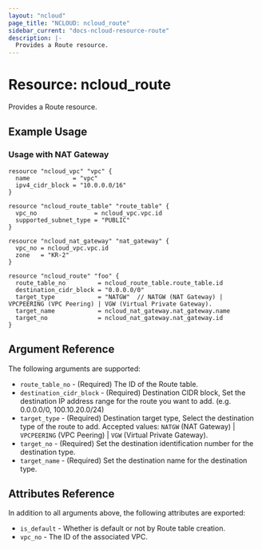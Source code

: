 ```yaml
---
layout: "ncloud"
page_title: "NCLOUD: ncloud_route"
sidebar_current: "docs-ncloud-resource-route"
description: |-
  Provides a Route resource.
---
```


# Resource: ncloud_route

Provides a Route resource.

## Example Usage

### Usage with NAT Gateway

```hcl
resource "ncloud_vpc" "vpc" {
  name            = "vpc"
  ipv4_cidr_block = "10.0.0.0/16"
}

resource "ncloud_route_table" "route_table" {
  vpc_no                = ncloud_vpc.vpc.id  
  supported_subnet_type = "PUBLIC"
}

resource "ncloud_nat_gateway" "nat_gateway" {
  vpc_no = ncloud_vpc.vpc.id
  zone   = "KR-2"
}

resource "ncloud_route" "foo" {
  route_table_no         = ncloud_route_table.route_table.id
  destination_cidr_block = "0.0.0.0/0"
  target_type            = "NATGW"  // NATGW (NAT Gateway) | VPCPEERING (VPC Peering) | VGW (Virtual Private Gateway).
  target_name            = ncloud_nat_gateway.nat_gateway.name
  target_no              = ncloud_nat_gateway.nat_gateway.id
}
```

## Argument Reference

The following arguments are supported:

* `route_table_no` - (Required) The ID of the Route table.
* `destination_cidr_block` - (Required) Destination CIDR block, Set the destination IP address range for the route you want to add. (e.g. 0.0.0.0/0, 100.10.20.0/24) 
* `target_type` - (Required) Destination target type, Select the destination type of the route to add. Accepted values: `NATGW` (NAT Gateway) | `VPCPEERING` (VPC Peering) | `VGW` (Virtual Private Gateway).
* `target_no` - (Required) Set the destination identification number for the destination type.
* `target_name` - (Required) Set the destination name for the destination type.

## Attributes Reference

In addition to all arguments above, the following attributes are exported:

* `is_default` - Whether is default or not by Route table creation.
* `vpc_no` - The ID of the associated VPC.